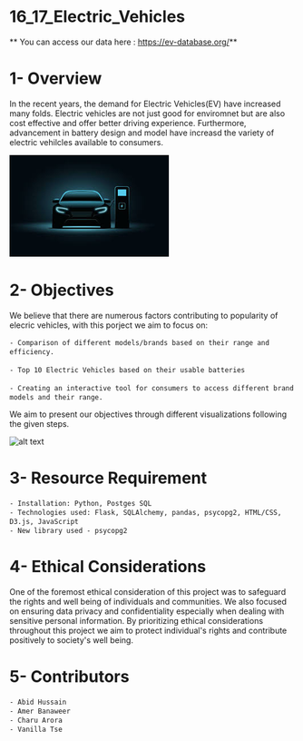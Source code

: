 # 16_17_Electric_Vehicles
**
You can access our data here : https://ev-database.org/**

# 1- Overview 
In the recent years, the demand for Electric Vehicles(EV) have increased many folds. Electric vehicles are not just good for enviromnet but are also cost effective and offer better driving experience. Furthermore, advancement in battery design and model have increasd the variety of electric vehilcles available to consumers.

![alt text](EV.png)

# 2- Objectives
We believe that there are numerous factors contributing to popularity of elecric vehicles, with this porject we aim to focus on:

    - Comparison of different models/brands based on their range and efficiency.

    - Top 10 Electric Vehicles based on their usable batteries

    - Creating an interactive tool for consumers to access different brand models and their range. 

We aim to present our objectives through different visualizations following the given steps.

![alt text](image.png)


# 3- Resource Requirement
    - Installation: Python, Postges SQL
    - Technologies used: Flask, SQLAlchemy, pandas, psycopg2, HTML/CSS, D3.js, JavaScript
    - New library used - psycopg2


# 4- Ethical Considerations
One of the foremost ethical consideration of this project was to safeguard the rights and well being of individuals and communities. We also focused on ensuring data privacy and confidentiality especially when dealing with sensitive personal information. By prioritizing ethical considerations throughout this project we aim to protect individual's rights and contribute positively to society's well being. 


# 5- Contributors 
    - Abid Hussain
    - Amer Banaweer
    - Charu Arora
    - Vanilla Tse
